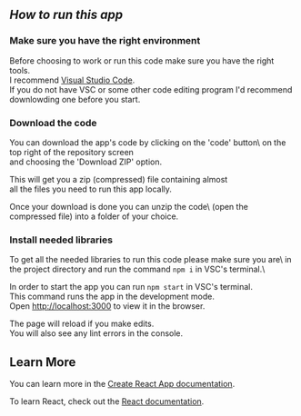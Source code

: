 ## *How to run this app*

### Make sure you have the right environment

Before choosing to work or run this code make sure you have the right tools.\
I recommend [Visual Studio Code](https://code.visualstudio.com/).\
If you do not have VSC or some other code editing program I'd recommend\
downlowding one before you start.

### Download the code

You can download the app's code by clicking on the 'code' button\ 
on the top right of the repository screen\
and choosing the 'Download ZIP' option.

This will get you a zip (compressed) file containing almost\
all the files you need to run this app locally.

Once your download is done you can unzip the code\ 
(open the compressed file) into a folder of your choice.

### Install needed libraries

To get all the needed libraries to run this code please make sure you are\ 
in the project directory and run the command `npm i` in VSC's terminal.\

In order to start the app you can run `npm start` in VSC's terminal.\
This command runs the app in the development mode.\
Open [http://localhost:3000](http://localhost:3000) to view it in the browser.

The page will reload if you make edits.\
You will also see any lint errors in the console.

## Learn More

You can learn more in the [Create React App documentation](https://facebook.github.io/create-react-app/docs/getting-started).

To learn React, check out the [React documentation](https://reactjs.org/).
